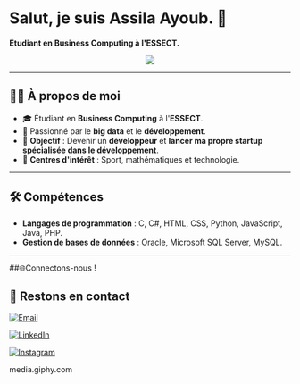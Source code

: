 # Salut, je suis Assila Ayoub. 👋  
**Étudiant en **Business Computing** à l'**ESSECT**.**
<p align="center">
  <a href="https://github.com/DenverCoder1/readme-typing-svg">
    <img src="https://readme-typing-svg.herokuapp.com?font=Time+New+Roman&color=cyan&size=25&center=true&vCenter=true&width=600&height=100&lines=Bienvenue!+Je+suis+Assila+Ayoub;Étudiant+en+Business+Computing;Futur+Développeur+Web+et+Mobile;Toujours+en+train+d'apprendre..❤">
</a>



---

## 🙋‍♂️ À propos de moi
- 🎓 Étudiant en **Business Computing** à l'**ESSECT**.
- 🧮 Passionné par le **big data** et le **développement**.
- 🎯 **Objectif** : Devenir un **développeur** et **lancer ma propre startup spécialisée dans le développement**.
- 🎨 **Centres d'intérêt** : Sport, mathématiques et technologie.

---

## 🛠 Compétences
- **Langages de programmation** : C, C#, HTML, CSS, Python, JavaScript, Java, PHP.
- **Gestion de bases de données** : Oracle, Microsoft SQL Server, MySQL.

 ---

##🌐Connectons-nous !
## 🌟 Restons en contact 
[![Email](https://img.shields.io/badge/Email-D14836?style=for-the-badge&logo=gmail&logoColor=white)](mailto:ton.email@example.com)

[![LinkedIn](https://img.shields.io/badge/LinkedIn-0A66C2?style=for-the-badge&logo=linkedin&logoColor=white)](linkedin.com/in/ayoub-assila-288389301)

[![Instagram](https://img.shields.io/badge/Instagram-E4405F?style=for-the-badge&logo=instagram&logoColor=white)](https://www.instagram.com/)

media.giphy.com
